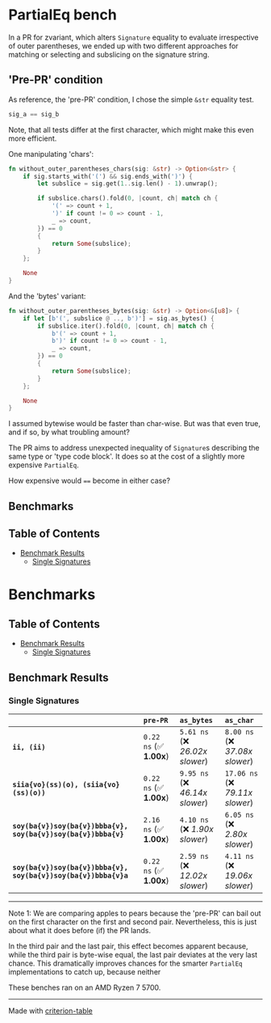 # PartialEq bench

In a PR for zvariant, which alters `Signature` equality to evaluate irrespective of outer parentheses,
we ended up with two different approaches for matching or selecting and subslicing on the signature string.

## 'Pre-PR' condition

As reference, the 'pre-PR' condition, I chose the simple `&str` equality test.

```rust
sig_a == sig_b
```

Note, that all tests differ at the first character, which might make this even more efficient.

One manipulating 'chars':

```rust
fn without_outer_parentheses_chars(sig: &str) -> Option<&str> {
    if sig.starts_with('(') && sig.ends_with(')') {
        let subslice = sig.get(1..sig.len() - 1).unwrap();

        if subslice.chars().fold(0, |count, ch| match ch {
            '(' => count + 1,
            ')' if count != 0 => count - 1,
            _ => count,
        }) == 0
        {
            return Some(subslice);
        }
    };

    None
}
```

And the 'bytes' variant:

```rust
fn without_outer_parentheses_bytes(sig: &str) -> Option<&[u8]> {
    if let [b'(', subslice @ .., b')'] = sig.as_bytes() {
        if subslice.iter().fold(0, |count, ch| match ch {
            b'(' => count + 1,
            b')' if count != 0 => count - 1,
            _ => count,
        }) == 0
        {
            return Some(subslice);
        }
    };

    None
}
```

I assumed bytewise would be faster than char-wise.
But was that even true, and if so, by what troubling amount?

The PR aims to address unexpected inequality of `Signature`s describing the same type or 'type code block'.
It does so at the cost of a slightly more expensive `PartialEq`.

How expensive would `==` become in either case?

## Benchmarks

## Table of Contents

- [Benchmark Results](#benchmark-results)
  - [Single Signatures](#single-signatures)

# Benchmarks

## Table of Contents

- [Benchmark Results](#benchmark-results)
  - [Single Signatures](#single-signatures)

## Benchmark Results

### Single Signatures

|                                                                 | `pre-PR`                | `as_bytes`                      | `as_char`                         |
|:----------------------------------------------------------------|:------------------------|:--------------------------------|:--------------------------------- |
| **`ii, (ii)`**                                                  | `0.22 ns` (✅ **1.00x**) | `5.61 ns` (❌ *26.02x slower*)   | `8.00 ns` (❌ *37.08x slower*)     |
| **`siia{vo}(ss)(o), (siia{vo}(ss)(o))`**                        | `0.22 ns` (✅ **1.00x**) | `9.95 ns` (❌ *46.14x slower*)   | `17.06 ns` (❌ *79.11x slower*)    |
| **`soy(ba{v})soy(ba{v})bbba{v}, soy(ba{v})soy(ba{v})bbba{v}`**  | `2.16 ns` (✅ **1.00x**) | `4.10 ns` (❌ *1.90x slower*)    | `6.05 ns` (❌ *2.80x slower*)      |
| **`soy(ba{v})soy(ba{v})bbba{v}, soy(ba{v})soy(ba{v})bbba{v}a`** | `0.22 ns` (✅ **1.00x**) | `2.59 ns` (❌ *12.02x slower*)   | `4.11 ns` (❌ *19.06x slower*)     |
---

Note 1: We are comparing apples to pears because the 'pre-PR' can bail out on the first character on the first and second pair.
Nevertheless, this is just about what it does before (if) the PR lands.

In the third pair and the last pair, this effect becomes apparent because, while the third pair is byte-wise equal, the last pair deviates at the very last chance.
This dramatically improves chances for the smarter `PartialEq` implementations to catch up, because neither  

These benches ran on an AMD Ryzen 7 5700.

---
Made with [criterion-table](https://github.com/nu11ptr/criterion-table)

